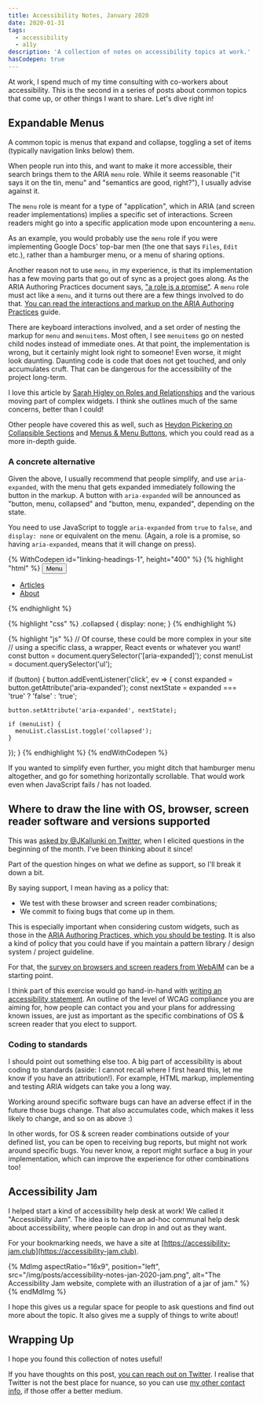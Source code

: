 ```yaml
---
title: Accessibility Notes, January 2020
date: 2020-01-31
tags:
  - accessibility
  - a11y
description: 'A collection of notes on accessibility topics at work.'
hasCodepen: true
---
```


At work, I spend much of my time consulting with co-workers about accessibility. This is the second in a series of posts about common topics that come up, or other things I want to share. Let's dive right in!

## Expandable Menus

A common topic is menus that expand and collapse, toggling a set of items (typically navigation links below) them.

When people run into this, and want to make it more accessible, their search brings them to the ARIA `menu` role. While it seems reasonable ("it says it on the tin, menu" and "semantics are good, right?"), I usually advise against it.

The `menu` role is meant for a type of "application", which in ARIA (and screen reader implementations) implies a specific set of interactions. Screen readers might go into a specific application mode upon encountering a `menu`.

As an example, you would probably use the `menu` role if you were implementing Google Docs' top-bar men (the one that says `Files`, `Edit` etc.), rather than a hamburger menu, or a menu of sharing options.

Another reason not to use `menu`, in my experience, is that its implementation has a few moving parts that go out of sync as a project goes along. As the ARIA Authoring Practices document says, ["a role is a promise"](https://www.w3.org/TR/wai-aria-practices-1.1/#no_aria_better_bad_aria). A `menu` role must act like a `menu`, and it turns out there are a few things involved to do that. [You can read the interactions and markup on the ARIA Authoring Practices](https://www.w3.org/TR/wai-aria-practices-1.1/#menubutton) guide.

There are keyboard interactions involved, and a set order of nesting the markup for `menu` and `menuitems`. Most often, I see `menuitems` go on nested child nodes instead of immediate ones. At that point, the implementation is wrong, but it certainly might look right to someone! Even worse, it might look daunting. Daunting code is code that does not get touched, and only accumulates cruft. That can be dangerous for the accessibility of the project long-term.

I love this article by [Sarah Higley on Roles and Relationships](https://sarahmhigley.com/writing/roles-and-relationships/) and the various moving part of complex widgets. I think she outlines much of the same concerns, better than I could!

Other people have covered this as well, such as [Heydon Pickering on Collapsible Sections](https://inclusive-components.design/collapsible-sections/) and [Menus & Menu Buttons](https://inclusive-components.design/menus-menu-buttons/), which you could read as a more in-depth guide.

### A concrete alternative

Given the above, I usually recommend that people simplify, and use `aria-expanded`, with the menu that gets expanded immediately following the button in the markup. A button with `aria-expanded` will be announced as "button, menu, collapsed" and "button, menu, expanded", depending on the state.

You need to use JavaScript to toggle `aria-expanded` from `true` to `false`, and `display: none` or equivalent on the menu. (Again, a role is a promise, so having `aria-expanded`, means that it will change on press).

{% WithCodepen id="linking-headings-1", height="400" %}
{% highlight "html" %}
<button aria-expanded="false">
  Menu
</button>
<ul class="collapsed">
  <li>
    <a href="/articles">
      Articles
    </a>
  </li>
  <li>
    <a href="/about">
      About
    </a>
  </li>
</ul>
{% endhighlight %}

{% highlight "css" %}
.collapsed {
  display: none;
}
{% endhighlight %}

{% highlight "js" %}
// Of course, these could be more complex in your site
// using a specific class, a wrapper, React events or whatever you want!
const button = document.querySelector('[aria-expanded]');
const menuList = document.querySelector('ul');

if (button) {
  button.addEventListener('click', ev => {
    const expanded = button.getAttribute('aria-expanded');
    const nextState = expanded === 'true' ? 'false' : 'true';

    button.setAttribute('aria-expanded', nextState);

    if (menuList) {
      menuList.classList.toggle('collapsed');
    }
  });
}
{% endhighlight %}
{% endWithCodepen %}

If you wanted to simplify even further, you might ditch that hamburger menu altogether, and go for something horizontally scrollable. That would work even when JavaScript fails / has not loaded.

## Where to draw the line with OS, browser, screen reader software and versions supported

This was [asked by @JKallunki on Twitter](https://twitter.com/isfotis/status/1217376579896139776), when I elicited questions in the beginning of the month. I've been thinking about it since!

Part of the question hinges on what we define as support, so I'll break it down a bit.

By saying support, I mean having as a policy that:
- We test with these browser and screen reader combinations;
- We commit to fixing bugs that come up in them.

This is especially important when considering custom widgets, such as those in the [ARIA Authoring Practices, which you should be testing](https://www.w3.org/TR/wai-aria-practices-1.1/#browser_and_AT_support). It is also a kind of policy that you could have if you maintain a pattern library / design system / project guideline.

For that, the [survey on browsers and screen readers from WebAIM](https://webaim.org/projects/screenreadersurvey8/) can be a starting point.

I think part of this exercise would go hand-in-hand with [writing an accessibility statement](https://www.nomensa.com/blog/2009/writing-an-accessibility-statement/). An outline of the level of WCAG compliance you are aiming for, how people can contact you and your plans for addressing known issues, are just as important as the specific combinations of OS & screen reader that you elect to support.

### Coding to standards

I should point out something else too. A big part of accessibility is about coding to standards (aside: I cannot recall where I first heard this, let me know if you have an attribution!). For example, HTML markup, implementing and testing ARIA widgets can take you a long way.

Working around specific software bugs can have an adverse effect if in the future those bugs change. That also accumulates code, which makes it less likely to change, and so on as above :)

In other words, for OS & screen reader combinations outside of your defined list, you can be open to receiving bug reports, but might not work around specific bugs. You never know, a report might surface a bug in your implementation, which can improve the experience for other combinations too!

## Accessibility Jam

I helped start a kind of accessibility help desk at work! We called it "Accessibility Jam". The idea is to have an ad-hoc communal help desk about accessibility, where people can drop in and out as they want.

For your bookmarking needs, we have a site at [https://accessibility-jam.club](https://accessibility-jam.club).

{% MdImg
  aspectRatio="16x9",
  position="left",
  src="/img/posts/accessibility-notes-jan-2020-jam.png",
  alt="The Accessibility Jam website, complete with an illustration of a jar of jam."
%}{% endMdImg %}

I hope this gives us a regular space for people to ask questions and find out more about the topic. It also gives me a supply of things to write about!

## Wrapping Up

I hope you found this collection of notes useful!

If you have thoughts on this post, [you can reach out on Twitter](https://twitter.com/isfotis). I realise that Twitter is not the best place for nuance, so you can use [my other contact info](/about/#contact), if those offer a better medium.

